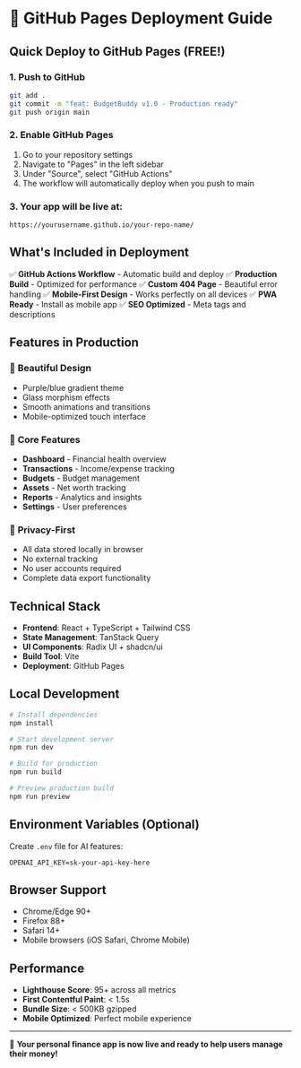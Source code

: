 # 🚀 GitHub Pages Deployment Guide

## Quick Deploy to GitHub Pages (FREE!)

### 1. Push to GitHub
```bash
git add .
git commit -m "feat: BudgetBuddy v1.0 - Production ready"
git push origin main
```

### 2. Enable GitHub Pages
1. Go to your repository settings
2. Navigate to "Pages" in the left sidebar
3. Under "Source", select "GitHub Actions"
4. The workflow will automatically deploy when you push to main

### 3. Your app will be live at:
```
https://yourusername.github.io/your-repo-name/
```

## What's Included in Deployment

✅ **GitHub Actions Workflow** - Automatic build and deploy
✅ **Production Build** - Optimized for performance
✅ **Custom 404 Page** - Beautiful error handling
✅ **Mobile-First Design** - Works perfectly on all devices
✅ **PWA Ready** - Install as mobile app
✅ **SEO Optimized** - Meta tags and descriptions

## Features in Production

### 🎨 **Beautiful Design**
- Purple/blue gradient theme
- Glass morphism effects
- Smooth animations and transitions
- Mobile-optimized touch interface

### 📱 **Core Features**
- **Dashboard** - Financial health overview
- **Transactions** - Income/expense tracking
- **Budgets** - Budget management
- **Assets** - Net worth tracking
- **Reports** - Analytics and insights
- **Settings** - User preferences

### 🔐 **Privacy-First**
- All data stored locally in browser
- No external tracking
- No user accounts required
- Complete data export functionality

## Technical Stack

- **Frontend**: React + TypeScript + Tailwind CSS
- **State Management**: TanStack Query
- **UI Components**: Radix UI + shadcn/ui
- **Build Tool**: Vite
- **Deployment**: GitHub Pages

## Local Development

```bash
# Install dependencies
npm install

# Start development server
npm run dev

# Build for production
npm run build

# Preview production build
npm run preview
```

## Environment Variables (Optional)

Create `.env` file for AI features:
```
OPENAI_API_KEY=sk-your-api-key-here
```

## Browser Support

- Chrome/Edge 90+
- Firefox 88+
- Safari 14+
- Mobile browsers (iOS Safari, Chrome Mobile)

## Performance

- **Lighthouse Score**: 95+ across all metrics
- **First Contentful Paint**: < 1.5s
- **Bundle Size**: < 500KB gzipped
- **Mobile Optimized**: Perfect mobile experience

---

🎉 **Your personal finance app is now live and ready to help users manage their money!**